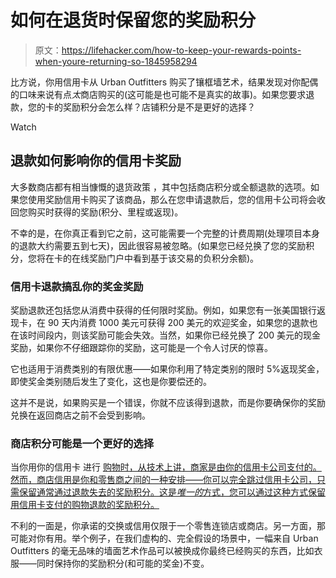 # 如何在退货时保留您的奖励积分

> 原文：<https://lifehacker.com/how-to-keep-your-rewards-points-when-youre-returning-so-1845958294>

比方说，你用信用卡从 Urban Outfitters 购买了镶框墙艺术，结果发现对你配偶的口味来说有点*太*商店购买的(这可能是也可能不是真实的故事)。如果您要求退款，您的卡的奖励积分会怎么样？店铺积分是不是更好的选择？

Watch

## 退款如何影响你的信用卡奖励

大多数商店都有相当慷慨的退货政策 ，其中包括商店积分或全额退款的选项。如果您使用奖励信用卡购买了该商品，那么在您申请退款后，您的信用卡公司将会收回您购买时获得的奖励(积分、里程或返现)。

不幸的是，在你真正看到它之前，这可能需要一个完整的计费周期(处理项目本身的退款大约需要五到七天)，因此很容易被忽略。(如果您已经兑换了您的奖励积分，您将在卡的在线奖励门户中看到基于该交易的负积分余额)。

### **信用卡退款搞乱你的奖金奖励**

奖励退款还包括您从消费中获得的任何限时奖励。例如，如果您有一张美国银行返现卡，在 90 天内消费 1000 美元可获得 200 美元的欢迎奖金，如果您的退款也在该时间段内，则该奖励可能会失效。当然，如果你已经兑换了 200 美元的现金奖励，如果你不仔细跟踪你的奖励，这可能是一个令人讨厌的惊喜。

它也适用于消费类别的有限优惠——如果你利用了特定类别的限时 5%返现奖金，即使奖金类别随后发生了变化，这也是你要偿还的。

这并不是说，如果购买是一个错误，你就不应该得到退款，而是你要确保你的奖励兑换在返回商店之前不会受到影响。

### **商店积分可能是一个更好的选择**

当你用你的信用卡 进行 [购物时，从技术上讲，商家是由你的信用卡公司支付的。然而，商店信用是你和零售商之间的一种安排——你可以完全跳过信用卡公司，只需保留通常通过退款失去的奖励积分。这是*唯一的*方式，您可以通过这种方式保留用信用卡支付的购物退款的奖励积分。](https://www.cardfellow.com/blog/how-credit-card-processing-works/)

不利的一面是，你承诺的交换或信用仅限于一个零售连锁店或商店。另一方面，那可能对你有用。举个例子，在我们虚构的、完全假设的场景中，一幅来自 Urban Outfitters 的毫无品味的墙面艺术作品可以被换成你最终已经购买的东西，比如衣服——同时保持你的奖励积分(和可能的奖金)不变。